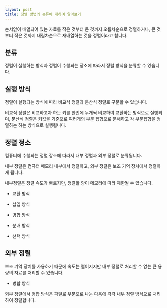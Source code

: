 ```yaml
---
layout: post
title: 정렬 방법의 분류에 대하여 알아보기
---
```


순서없이 배열되어 있는 자료를 작은 것부터 큰 것까지 오름차순으로 정렬하거나, 큰 것부터 작은 것까지 내림차순으로 재배열하는 것을 정렬이라고 합니다.

## 분류

정렬이 실행하는 방식과 정렬이 수행되는 장소에 따라서 정렬 방식을 분류할 수 있습니다.

## 실행 방식

정렬이 실행되는 방식에 따라 비교식 정렬과 분산식 정렬로 구분할 수 있습니다.

비교식 정렬은 비교하고자 하는 키를 한번에 두개씩 비교하여 교환하는 방식으로 실행되며, 분산식 정렬은 키값을 기준으로 여러개의 부분 집합으로 분해하고 각 부분집합을 정렬하는 하는 방식으로 실행됩니다.

## 정렬 정소

컴퓨터에 수행되는 정렬 장소에 따라서 내부 정렬과 외부 정렬로 분류됩니다.

내부 정렬은 컴퓨터 메모리 내부에서 정렬하고, 외부 정렬은 보조 기억 장치에서 정렬하게 됩니다.

내부정렬은 정렬 속도가 빠르지만, 정렬할 양이 메모리에 따라 제한될 수 있습니다.

* 교환 방식

* 삽입 방식

* 병합 방식

* 분배 방식

* 선택 방식

## 외부 정렬

보조 기억 장치를 사용하기 때문에 속도는 떨어지지만 내부 정렬로 처리할 수 없는 큰 용량의 자료를 처리할 수 있습니다.

* 병합 방식

외부 정렬에서 병합 방식은 파일로 부분으로 나눈 다음에 각각 내부 정렬 방식으로 처리하여 정렬합니다.